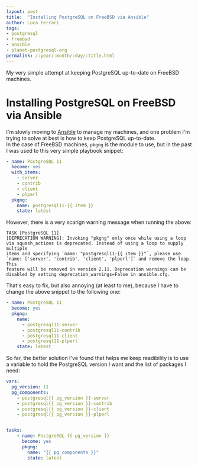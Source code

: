 ```yaml
---
layout: post
title:  "Installing PostgreSQL on FreeBSD via Ansible"
author: Luca Ferrari
tags:
- postgresql
- freebsd
- ansible
- planet-postgresql-org
permalink: /:year/:month/:day/:title.html
---
```

My very simple attempt at keeping PostgreSQL up-to-date on FreeBSD machines.

# Installing PostgreSQL on FreeBSD via Ansible

I'm slowly moving to [Ansible](https://www.ansible.com/) to manage my machines, and one problem I'm trying to solve at best is how to keep PostgreSQL up-to-date.
<br/>
In the case of FreeBSD machines, `pkgng` is the module to use, but in the past I was used to this very simple playbook snippet:


```yaml
- name: PostgreSQL 11
  become: yes
  with_items:
    - server
    - contrib
    - client
    - plperl
  pkgng:
    name: postgresql11-{{ item }}
    state: latest
```

However, there is a very scarign warning message when running the above:

```shell
TASK [PostgreSQL 11] 
[DEPRECATION WARNING]: Invoking "pkgng" only once while using a loop via squash_actions is deprecated. Instead of using a loop to supply multiple 
items and specifying `name: "postgresql11-{{ item }}"`, please use `name: ['server', 'contrib', 'client', 'plperl']` and remove the loop. This 
feature will be removed in version 2.11. Deprecation warnings can be disabled by setting deprecation_warnings=False in ansible.cfg.
```

That's easy to fix, but also annoying (at least to me), because I have to change the above snippet to the following one:

```yaml
- name: PostgreSQL 11
  become: yes
  pkgng:
    name:
      - postgresql11-server
      - postgresql11-contrib
      - postgresql11-client
      - postgresql11-plperl
    state: latest
```

So far, the better solution I've found that helps me keep readibility is to use a variable to hold the PostgreSQL version I want and the list of packages I need:

```yaml
vars:
  pg_version: 11
  pg_components:
    - postgresql{{ pg_version }}-server
    - postgresql{{ pg_version }}-contrib
    - postgresql{{ pg_version }}-client
    - postgresql{{ pg_version }}-plperl


tasks:
    - name: PostgreSQL {{ pg_version }}
      become: yes
      pkgng:
        name: "{{ pg_components }}"
        state: latest
```
